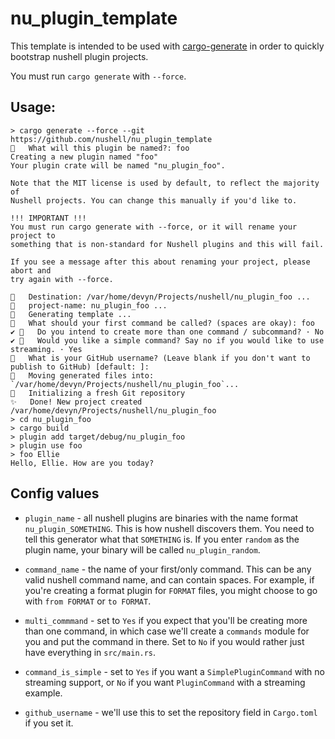 # nu_plugin_template

This template is intended to be used with [cargo-generate](https://github.com/cargo-generate/cargo-generate) in order to quickly bootstrap nushell plugin projects.

You must run `cargo generate` with `--force`.

## Usage:

```
> cargo generate --force --git https://github.com/nushell/nu_plugin_template
🤷   What will this plugin be named?: foo
Creating a new plugin named "foo"
Your plugin crate will be named "nu_plugin_foo".

Note that the MIT license is used by default, to reflect the majority of                  
Nushell projects. You can change this manually if you'd like to.
                                                        
!!! IMPORTANT !!!                            
You must run cargo generate with --force, or it will rename your project to
something that is non-standard for Nushell plugins and this will fail.
                                                        
If you see a message after this about renaming your project, please abort and
try again with --force.     
                                                        
🔧   Destination: /var/home/devyn/Projects/nushell/nu_plugin_foo ...
🔧   project-name: nu_plugin_foo ...
🔧   Generating template ...          
🤷   What should your first command be called? (spaces are okay): foo
✔ 🤷   Do you intend to create more than one command / subcommand? · No 
✔ 🤷   Would you like a simple command? Say no if you would like to use streaming. · Yes
🤷   What is your GitHub username? (Leave blank if you don't want to publish to GitHub) [default: ]: 
🔧   Moving generated files into: `/var/home/devyn/Projects/nushell/nu_plugin_foo`...
🔧   Initializing a fresh Git repository      
✨   Done! New project created /var/home/devyn/Projects/nushell/nu_plugin_foo
> cd nu_plugin_foo
> cargo build
> plugin add target/debug/nu_plugin_foo
> plugin use foo
> foo Ellie
Hello, Ellie. How are you today?
```

## Config values

- `plugin_name` - all nushell plugins are binaries with the name format
`nu_plugin_SOMETHING`. This is how nushell discovers them. You need to tell this
generator what that `SOMETHING` is. If you enter `random` as the plugin name,
your binary will be called `nu_plugin_random`.

- `command_name` - the name of your first/only command. This can be any valid nushell command name,
and can contain spaces. For example, if you're creating a format plugin for `FORMAT` files, you
might choose to go with `from FORMAT` or `to FORMAT`.

- `multi_commmand` - set to `Yes` if you expect that you'll be creating more than one command, in
which case we'll create a `commands` module for you and put the command in there. Set to `No` if you
would rather just have everything in `src/main.rs`.

- `command_is_simple` - set to `Yes` if you want a `SimplePluginCommand` with no streaming support,
or `No` if you want `PluginCommand` with a streaming example.

- `github_username` - we'll use this to set the repository field in `Cargo.toml` if you set it.

